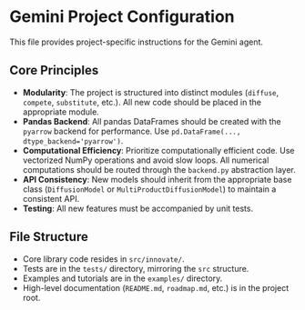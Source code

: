 # Gemini Project Configuration

This file provides project-specific instructions for the Gemini agent.

## Core Principles

*   **Modularity**: The project is structured into distinct modules (`diffuse`, `compete`, `substitute`, etc.). All new code should be placed in the appropriate module.
*   **Pandas Backend**: All pandas DataFrames should be created with the `pyarrow` backend for performance. Use `pd.DataFrame(..., dtype_backend='pyarrow')`.
*   **Computational Efficiency**: Prioritize computationally efficient code. Use vectorized NumPy operations and avoid slow loops. All numerical computations should be routed through the `backend.py` abstraction layer.
*   **API Consistency**: New models should inherit from the appropriate base class (`DiffusionModel` or `MultiProductDiffusionModel`) to maintain a consistent API.
*   **Testing**: All new features must be accompanied by unit tests.

## File Structure

*   Core library code resides in `src/innovate/`.
*   Tests are in the `tests/` directory, mirroring the `src` structure.
*   Examples and tutorials are in the `examples/` directory.
*   High-level documentation (`README.md`, `roadmap.md`, etc.) is in the project root.
